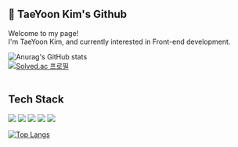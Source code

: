 <h2>👋 TaeYoon Kim's Github </h2>

<p>Welcome to my page!<br>
I'm TaeYoon Kim, and currently interested in Front-end development.
</p>

![Anurag's GitHub stats](https://github-readme-stats-sigma-five.vercel.app/api?username=Cllaude99&show_icons=true&theme=react)
<br>
[![Solved.ac
프로필](http://mazassumnida.wtf/api/mini/generate_badge?boj=xodbsrla1025)](https://solved.ac/xodbsrla1025)
<br><br>

<h2>Tech Stack</h2>
<p>
<img src="https://img.shields.io/badge/html5-E34F26?style=flat-square&logo=html5&logoColor=white" />
<img src="https://img.shields.io/badge/css3-1572B6?style=flat-square&logo=css3&logoColor=white" />  
<img src="https://img.shields.io/badge/javascript-F7DF1E?style=flat-square&logo=javascript&logoColor=white" />    
<img src="https://img.shields.io/badge/typescript-3178C6?style=flat-square&logo=typescript&logoColor=white" />      
<img src="https://img.shields.io/badge/React-61DAFB?style=flat-square&logo=React&logoColor=white"/>
</p>

[![Top Langs](https://github-readme-stats-sigma-five.vercel.app/api/top-langs/?username=Cllaude99&layout=compact)](https://github.com/Cllaude99/github-readme-stats)

